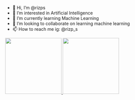 - 👋 Hi, I’m @rizps
- 👀 I’m interested in Artificial Intelligence
- 🌱 I’m currently learning Machine Learning
- 💞️ I’m looking to collaborate on learning machine learning
- 📫 How to reach me ig: @rizp_s

<p align="left">
<a href="https://github.com/gilangadhan">
  <img height="180em" src="https://github-readme-stats-eight-theta.vercel.app/api?username=rizps&show_icons=true&theme=algolia&include_all_commits=true&count_private=true"/>
  <img height="180em" src="https://github-readme-stats-eight-theta.vercel.app/api/top-langs/?username=rizps&layout=compact&langs_count=8&theme=algolia"/>
</a>
</p>


<!---
rizps/rizps is a ✨ special ✨ repository because its `README.md` (this file) appears on your GitHub profile.
You can click the Preview link to take a look at your changes.
--->
